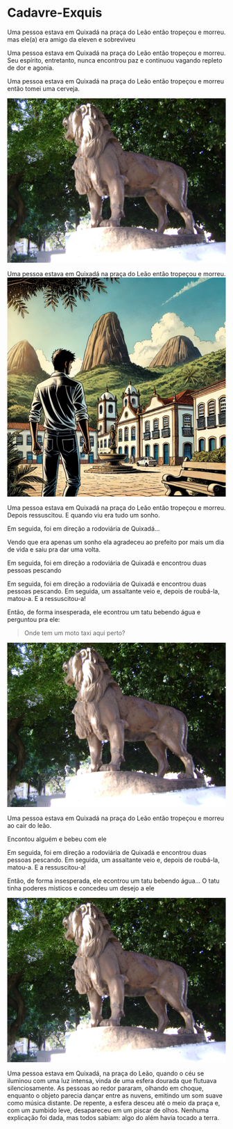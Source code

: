 # Cadavre-Exquis


Uma pessoa estava em Quixadá na praça do Leão então tropeçou e morreu. mas ele(a) era amigo da eleven e sobreviveu

Uma pessoa estava em Quixadá na praça do Leão então tropeçou e morreu. Seu espírito, entretanto, nunca encontrou paz e continuou vagando repleto de dor e agonia.


Uma pessoa estava em Quixadá na praça do Leão então tropeçou e morreu então tomei uma cerveja.

![alt text](https://github.com/UFC-Dev-Web-2024-2/Cadavre-Exquis/blob/main/igrejas%20029.jpg?raw=true)


Uma pessoa estava em Quixadá na praça do Leão então tropeçou e morreu.
![dead](./image.webp)


Uma pessoa estava em Quixadá na praça do Leão então tropeçou e morreu. Depois ressuscitou. E quando viu era tudo um sonho.

Em seguida, foi em direção a rodoviária de Quixadá...


Vendo que era apenas um sonho ela agradeceu ao prefeito por mais um dia de vida e saiu pra dar uma volta.

Em seguida, foi em direção a rodoviária de Quixadá e encontrou duas pessoas pescando



Em seguida, foi em direção a rodoviária de Quixadá e encontrou duas pessoas pescando. Em seguida, um assaltante veio e, depois de roubá-la, matou-a. E a ressuscitou-a!

Então, de forma insesperada, ele econtrou um tatu bebendo água e perguntou pra ele:
> Onde tem um moto taxi aqui perto?

![alt text](https://github.com/UFC-Dev-Web-2024-2/Cadavre-Exquis/blob/main/igrejas%20029.jpg?raw=true)

Uma pessoa estava em Quixadá na praça do Leão então tropeçou e morreu ao cair do leão.

Encontou alguém e bebeu com ele 

Em seguida, foi em direção a rodoviária de Quixadá e encontrou duas pessoas pescando. Em seguida, um assaltante veio e, depois de roubá-la, matou-a. E a ressuscitou-a!

Então, de forma insesperada, ele econtrou um tatu bebendo água...
O tatu tinha poderes místicos e concedeu um desejo a ele

![alt text](https://github.com/UFC-Dev-Web-2024-2/Cadavre-Exquis/blob/main/igrejas%20029.jpg?raw=true)


Uma pessoa estava em Quixadá, na praça do Leão, quando o céu se iluminou com uma luz intensa, vinda de uma esfera dourada que flutuava silenciosamente. As pessoas ao redor pararam, olhando em choque, enquanto o objeto parecia dançar entre as nuvens, emitindo um som suave como música distante. De repente, a esfera desceu até o meio da praça e, com um zumbido leve, desapareceu em um piscar de olhos. Nenhuma explicação foi dada, mas todos sabiam: algo do além havia tocado a terra.

